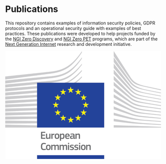 # Publications

This repository contains examples of information security policies, GDPR protocols and an operational security guide with examples of best practices. These publications were developed to help projects funded by the [NGI Zero Discovery](https://nlnet.nl/discovery) and [NGI Zero PET](https://nlnet.nl/PET) programs, which are part of the [Next Generation Internet](https://www.ngi.eu/) research and development initiative.



![Supported by](https://github.com/radicallyopensecurity/publications/blob/main/graphics/logo_ce-en-rvb-hr-small.jpg)

